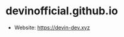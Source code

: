 # devinofficial.github.io
- Website: https://devin-dev.xyz
<!-- - Portfolio: https://devinstr.tech -->
